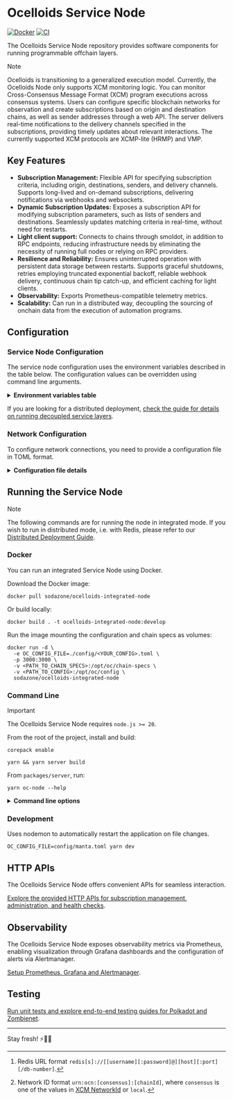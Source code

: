 # Ocelloids Service Node

[![Docker](https://img.shields.io/docker/v/sodazone/ocelloids-integrated-node?label=docker&style=flat&color=69D2E7&labelColor=A7DBD8&logo=docker&logoColor=444444)](https://hub.docker.com/r/sodazone/ocelloids-integrated-node)
[![CI](https://img.shields.io/github/actions/workflow/status/sodazone/ocelloids-services/ci.yml?branch=main&color=69D2E7&labelColor=A7DBD8)](https://github.com/sodazone/ocelloids-services/actions/workflows/ci.yml)

The Ocelloids Service Node repository provides software components for running programmable offchain layers.

> [!NOTE]
> Ocelloids is transitioning to a generalized execution model. Currently, the Ocelloids Node only supports XCM monitoring logic.
> You can monitor Cross-Consensus Message Format (XCM) program executions across consensus systems. Users can configure specific blockchain networks for observation and create subscriptions based on origin and destination chains, as well as sender addresses through a web API. The server delivers real-time notifications to the delivery channels specified in the subscriptions, providing timely updates about relevant interactions. The currently supported XCM protocols are XCMP-lite (HRMP) and VMP.

## Key Features

- **Subscription Management:** Flexible API for specifying subscription criteria, including origin, destinations, senders, and delivery channels. Supports long-lived and on-demand subscriptions, delivering notifications via webhooks and websockets.
- **Dynamic Subscription Updates:** Exposes a subscription API for modifying subscription parameters, such as lists of senders and destinations. Seamlessly updates matching criteria in real-time, without need for restarts.
- **Light client support:** Connects to chains through smoldot, in addition to RPC endpoints, reducing infrastructure needs by eliminating the necessity of running full nodes or relying on RPC providers.
- **Resilience and Reliability:** Ensures uninterrupted operation with persistent data storage between restarts. Supports graceful shutdowns, retries employing truncated exponential backoff, reliable webhook delivery, continuous chain tip catch-up, and efficient caching for light clients.
- **Observability:** Exports Prometheus-compatible telemetry metrics.
- **Scalability:** Can run in a distributed way, decoupling the sourcing of onchain data from the execution of automation programs.

## Configuration

### Service Node Configuration

The service node configuration uses the environment variables described in the table below.
The configuration values can be overridden using command line arguments.

<details>
  <summary><strong>Environment variables table</strong></summary>

| Variable                          | Description                                    | Default   |
| --------------------------------- | ---------------------------------------------- | --------- |
| OC_ADDRESS                        | The address to bind to.                        | localhost |
| OC_PORT                           | The TCP port number to listen on.              | 3000      |
| OC_CONFIG_FILE                    | The service configuration file.                | -         |
| OC_DATA_DIR                       | The database directory.                        | ./db      |
| OC_DB_SCHEDULER_ENABLE            | Enables or disables the task scheduler.        | true      |
| OC_DB_SCHEDULER_FREQUENCY         | Milliseconds to wait before each tick.         | 5000      |
| OC_DB_JANITOR_SWEEP_EXPIRY        | Milliseconds before a task is swept.           | 1500000   |
| OC_CLOSE_GRACE_DELAY              | Milliseconds for the graceful close to finish. | 5000      |
| OC_SECRET                         | Secret passphrase for administration auth.     | -         |
| OC_MAX_BLOCK_DIST                 | Maximum distance in blocks for the catch-up.   | 50        |
| OC_TELEMETRY_ENABLE               | Enables or disables the telemetry service.     | true      |
| OC_WS_MAX_CLIENTS                 | Maximum number of websocket clients.           | 10000     |
| OC_CORS                           | Enables or disables CORS support.              | false     |
| OC_CORS_CREDENTIALS               | Access-Control-Allow-Credentials CORS header.  | true      |
| OC_CORS_ORIGIN                    | Access-Control-Allow-Origin CORS header.       | `/https?://localhost.*/` |
| OC_SUBSCRIPTION_MAX_PERSISTENT    | Maximum number of persistent subscriptions.    | 5000      |
| OC_SUBSCRIPTION_MAX_EPHEMERAL     | Maximum number of ephemeral subscriptions.     | 5000      |
| OC_DISTRIBUTED                    | Enables distributed mode for the exeuctor.     | false     |
| OC_REDIS_URL                      | Redis connection URL.[^1]                      | redis://localhost:6379 |

[^1]: Redis URL format `redis[s]://[[username][:password]@][host][:port][/db-number]`.
</details>

If you are looking for a distributed deployment, [check the guide for details on running decoupled service layers](https://github.com/sodazone/ocelloids-services/blob/main/packages/server/guides/DISTRIBUTED.md).

### Network Configuration

To configure network connections, you need to provide a configuration file in TOML format. 

<details>
  <summary><strong>Configuration file details</strong></summary>

The accepted configuration fields are as follows:

| Field      | Description                                                                                        | Required   | Default |
| ---------  | -------------------------------------------------------------------------------------------------- | ---------- | ------- |
| name       | The name of the network.                                                                           | Yes        | n/a     |
| id         | The ID of the network.[^2]                                                                         | Yes        | n/a     |
| provider   | Provider configuration, detailed below.                                                            | Yes        | n/a     |
| relay      | For parachains, the name of the relay chain it connects to.                                        | No         | n/a     |
| recovery   | Enbles or disables the recovery of interrupted catch-ups.                                          | No         | false   |
| batch-size | The batch size for catching up missed blocks.                                                      | No         | 25      |

Provider configuration fields:

| Field    | Description                                         |
| ---------| --------------------------------------------------- |
| type     | Network type, either `rpc` or `smoldot`.            |
| url      | WebSocket endpoint URL, applicable when type=`rpc`. |
| spec     | Path to the chain specs, used when type=`smoldot`. Required when **not** using [well-known chain](https://github.com/paritytech/substrate-connect/blob/main/packages/connect/src/WellKnownChain.ts) names. |

Example configurations are available in the `config/` directory of this repository for reference.

[^2]: Network ID format `urn:ocn:[consensus]:[chainId]`, where `consensus` is one of the values in [XCM NetworkId](https://paritytech.github.io/polkadot-sdk/master/staging_xcm/v4/enum.NetworkId.html) or `local`.
</details>

## Running the Service Node

> [!NOTE]
> The following commands are for running the node in integrated mode. If you wish to run in distributed mode, i.e. with Redis, please refer to our [Distributed Deployment Guide](https://github.com/sodazone/ocelloids-services/tree/main/packages/server/guides/DISTRIBUTED.md).

### Docker

You can run an integrated Service Node using Docker.

Download the Docker image:

```shell
docker pull sodazone/ocelloids-integrated-node
```

Or build locally:
 
```shell
docker build . -t ocelloids-integrated-node:develop
```

Run the image mounting the configuration and chain specs as volumes:

```shell
docker run -d \
  -e OC_CONFIG_FILE=./config/<YOUR_CONFIG>.toml \
  -p 3000:3000 \
  -v <PATH_TO_CHAIN_SPECS>:/opt/oc/chain-specs \
  -v <PATH_TO_CONFIG>:/opt/oc/config \
  sodazone/ocelloids-integrated-node
```

### Command Line

> [!IMPORTANT]
> The Ocelloids Service Node requires `node.js >= 20`.

From the root of the project, install and build:

```shell
corepack enable
```

```shell
yarn && yarn server build
```

From `packages/server`, run:

```shell
yarn oc-node --help
```

<details>
  <summary><strong>Command line options</strong></summary>

```shell
Usage: oc-node [options]

Ocelloids Service Node

Options:
  -V, --version                           output the version number
  -a, --address <address>                 address to bind to (default: "localhost", env: OC_ADDRESS)
  -p, --port <number>                     port number to listen on (default: 3000, env: OC_PORT)
  -c, --config <file>                     service configuration file (env: OC_CONFIG_FILE)
  -d, --data <dir>                        database directory (default: "./db", env: OC_DATA_DIR)
  --scheduler <boolean>                   enables or disables the task scheduler (default: true, env: OC_DB_SCHEDULER_ENABLE)
  --scheduler-frequency <milliseconds>    milliseconds to wait before each tick (default: 5000, env: OC_DB_SCHEDULER_FREQUENCY)
  --sweep-expiry <milliseconds>           milliseconds before a task is swept (default: 1500000, env: OC_DB_JANITOR_SWEEP_EXPIRY)
  -g, --grace <milliseconds>              milliseconds for the graceful close to finish (default: 5000, env: OC_CLOSE_GRACE_DELAY)
  -t --telemetry <boolean>                enables or disables the telemetry exporter (default: true, env: OC_TELEMETRY_ENABLE)
  --ws-max-clients <number>               maximum number of websocket clients (default: 10000, env: OC_WS_MAX_CLIENTS)
  --subscription-max-persistent <number>  maximum number of persistent subscriptions (default: 5000, env: OC_SUBSCRIPTION_MAX_PERSISTENT)
  --subscription-max-ephemeral <number>   maximum number of ephemeral subscriptions (default: 5000, env: OC_SUBSCRIPTION_MAX_EPHEMERAL)
  --cors                                  enables CORS support (default: false, env: OC_CORS)
  --cors-credentials <boolean>            configures the Access-Control-Allow-Credentials CORS header (default: true, env: OC_CORS_CREDENTIALS)
  --cors-origin [origin]                  configures the Access-Control-Allow-Origin CORS header
                                          "true" for wildcard, "string" or "/regexp/"
                                          repeat this argument for multiple origins (default: ["/https?://localhost.*/"], env: OC_CORS_ORIGIN)
  --distributed                           distributed mode (default: false, env: OC_DISTRIBUTED)
  --redis <redis-url>                     redis[s]://[[username][:password]@][host][:port][/db-number] (env: OC_REDIS_URL)
  -h, --help                              display help for command
```
</details>

### Development

Uses nodemon to automatically restart the application on file changes.

```shell
OC_CONFIG_FILE=config/manta.toml yarn dev
```

## HTTP APIs

The Ocelloids Service Node offers convenient APIs for seamless interaction.

[Explore the provided HTTP APIs for subscription management, administration, and health checks](https://github.com/sodazone/ocelloids-services/blob/main/packages/server/guides/HTTP_APIS.md).

## Observability

The Ocelloids Service Node exposes observability metrics via Prometheus, enabling visualization through Grafana dashboards and the configuration of alerts via Alertmanager.

[Setup Prometheus, Grafana and Alertmanager](https://github.com/sodazone/ocelloids-services/blob/main/packages/server/guides/OBSERVABILITY.md).

## Testing

[Run unit tests and explore end-to-end testing guides for Polkadot and Zombienet](https://github.com/sodazone/ocelloids-services/blob/main/packages/server/guides/TESTING.md).

---

Stay fresh! :zap::flamingo::palm_tree: 

